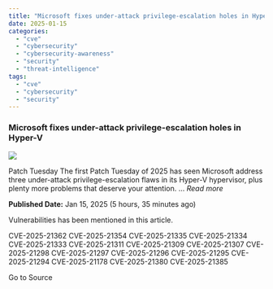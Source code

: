 ```yaml
---
title: "Microsoft fixes under-attack privilege-escalation holes in Hyper-V"
date: 2025-01-15
categories: 
  - "cve"
  - "cybersecurity"
  - "cybersecurity-awareness"
  - "security"
  - "threat-intelligence"
tags: 
  - "cve"
  - "cybersecurity"
  - "security"
---
```


### Microsoft fixes under-attack privilege-escalation holes in Hyper-V

![](https://upload.cvefeed.io/news/24167/thumbnail.jpg)

Patch Tuesday The first Patch Tuesday of 2025 has seen Microsoft address three under-attack privilege-escalation flaws in its Hyper-V hypervisor, plus plenty more problems that deserve your attention. ... _Read more_

**Published Date:** Jan 15, 2025 (5 hours, 35 minutes ago)

Vulnerabilities has been mentioned in this article.

CVE-2025-21362 CVE-2025-21354 CVE-2025-21335 CVE-2025-21334 CVE-2025-21333 CVE-2025-21311 CVE-2025-21309 CVE-2025-21307 CVE-2025-21298 CVE-2025-21297 CVE-2025-21296 CVE-2025-21295 CVE-2025-21294 CVE-2025-21178 CVE-2025-21380 CVE-2025-21385

Go to Source
